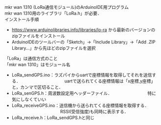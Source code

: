 mkr wan 1310 (LoRa通信モジュール)のArduinoIDE用プログラム  
mkr wan 1310用のライブラリ「LoRa.h」が必要．  
インストール手順
- https://www.arduinolibraries.info/libraries/lo-ra から最新のバージョンのzipファイルをインストール
- ArduinoIDEのツールバーの「Sketch」→「Include Library」→「Add .ZIP Library...」から先ほどのzipファイルを選択

「LoRa」は通信方式のこと  
「mkr wan 1310」はモジュール名  
- LoRa_sendGPS.ino：ラズパイからuartで座標情報を取得してそれを送信する．
  　　　　　　　　　　uartで送られてくる座標情報は「x座標,y座標」と，カンマで区切ること．
- LoRa_senGPS.h：周波数設定用ヘッダーファイル．
  　　　　　　　　特に気にしなくていい
- LoRa_receiveGPS.ino：送信機から送られてくる座標情報を取得する．
  　　　　　　　　　　　 RSSI(受信強度)も同時に表示する．
- LoRa_receive.h：LoRa_sendGPS.hと同じ
